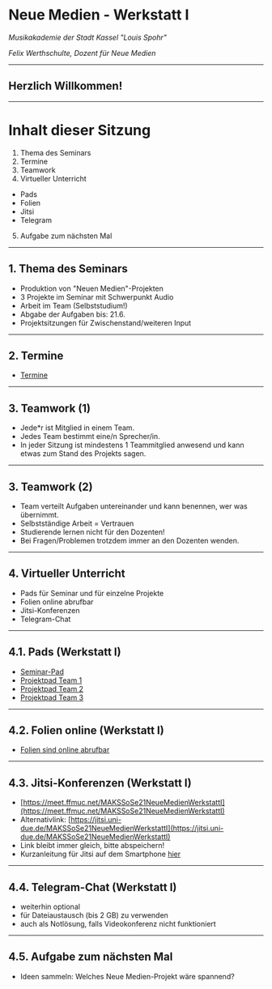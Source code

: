 # Neue Medien - Werkstatt I

_Musikakademie der Stadt Kassel "Louis Spohr"_

_Felix Werthschulte, Dozent für Neue Medien_

---

## Herzlich Willkommen!

---

# Inhalt dieser Sitzung

1. Thema des Seminars
2. Termine
3. Teamwork
4. Virtueller Unterricht
- Pads
- Folien
- Jitsi
- Telegram
5. Aufgabe zum nächsten Mal

---

## 1. Thema des Seminars

- Produktion von "Neuen Medien"-Projekten
- 3 Projekte im Seminar mit Schwerpunkt Audio
- Arbeit im Team (Selbststudium!)
- Abgabe der Aufgaben bis: 21.6.
- Projektsitzungen für Zwischenstand/weiteren Input

---

## 2. Termine

- [Termine](https://github.com/molldur/werkstatt-sose/blob/main/kurs1/kurs1-termine.md)

---

## 3. Teamwork (1)

- Jede*r ist Mitglied in einem Team.
- Jedes Team bestimmt eine/n Sprecher/in.
- In jeder Sitzung ist mindestens 1 Teammitglied anwesend und kann etwas
zum Stand des Projekts sagen.

---

## 3. Teamwork (2)
- Team verteilt Aufgaben untereinander und kann benennen, wer was übernimmt.
- Selbstständige Arbeit = Vertrauen
- Studierende lernen nicht für den Dozenten!
- Bei Fragen/Problemen trotzdem immer an den Dozenten wenden.

---

## 4. Virtueller Unterricht

- Pads für Seminar und für einzelne Projekte
- Folien online abrufbar
- Jitsi-Konferenzen
- Telegram-Chat

---

## 4.1. Pads (Werkstatt I)

- [Seminar-Pad](https://cryptpad.fr/pad/#/2/pad/edit/OuIaxOXikQqd-SvBXFygOr+Z/)
- [Projektpad Team 1](https://cryptpad.fr/pad/#/2/pad/edit/-PDboY9m+KivGNGIKRxtoP2T/)
- [Projektpad Team 2](https://cryptpad.fr/pad/#/2/pad/edit/t-zUOHGw0Kl4AlEUEtI68bnz/)
- [Projektpad Team 3](https://cryptpad.fr/pad/#/2/pad/edit/6sj11numzSE3iikxy71sGgc-/)

---

## 4.2. Folien online (Werkstatt I)

- [Folien sind online abrufbar](https://github.com/molldur/werkstatt-sose/kurs1/)

---

## 4.3. Jitsi-Konferenzen (Werkstatt I)

- [https://meet.ffmuc.net/MAKSSoSe21NeueMedienWerkstattI](https://meet.ffmuc.net/MAKSSoSe21NeueMedienWerkstattI)
- Alternativlink: [https://jitsi.uni-due.de/MAKSSoSe21NeueMedienWerkstattI](https://jitsi.uni-due.de/MAKSSoSe21NeueMedienWerkstattI)
- Link bleibt immer gleich, bitte abspeichern!
- Kurzanleitung für Jitsi auf dem Smartphone [hier](https://youtu.be/zmGvj4FvSO8)

---

## 4.4. Telegram-Chat (Werkstatt I)

- weiterhin optional
- für Dateiaustausch (bis 2 GB) zu verwenden
- auch als Notlösung, falls Videokonferenz nicht funktioniert

---

## 4.5. Aufgabe zum nächsten Mal

- Ideen sammeln: Welches Neue Medien-Projekt wäre spannend?
